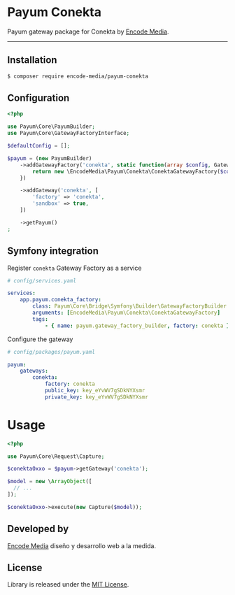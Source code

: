 # Payum Conekta

Payum gateway package for Conekta by [Encode Media](http://encodemedia.com.mx).

---

## Installation

```bash
$ composer require encode-media/payum-conekta
```

## Configuration

```php
<?php

use Payum\Core\PayumBuilder;
use Payum\Core\GatewayFactoryInterface;

$defaultConfig = [];

$payum = (new PayumBuilder)
    ->addGatewayFactory('conekta', static function(array $config, GatewayFactoryInterface $coreGatewayFactory) {
        return new \EncodeMedia\Payum\Conekta\ConektaGatewayFactory($config, $coreGatewayFactory);
    })

    ->addGateway('conekta', [
        'factory' => 'conekta',
        'sandbox' => true,
    ])

    ->getPayum()
;
```

## Symfony integration

Register `conekta` Gateway Factory as a service

```yaml
# config/services.yaml

services:
    app.payum.conekta_factory:
        class: Payum\Core\Bridge\Symfony\Builder\GatewayFactoryBuilder
        arguments: [EncodeMedia\Payum\Conekta\ConektaGatewayFactory]
        tags:
            - { name: payum.gateway_factory_builder, factory: conekta }
```

Configure the gateway
```yaml
# config/packages/payum.yaml

payum:
    gateways:
        conekta:
            factory: conekta
            public_key: key_eYvWV7gSDkNYXsmr
            private_key: key_eYvWV7gSDkNYXsmr
```

# Usage

```php
<?php

use Payum\Core\Request\Capture;

$conektaOxxo = $payum->getGateway('conekta');

$model = new \ArrayObject([
  // ...
]);

$conektaOxxo->execute(new Capture($model));
```
## Developed by
[Encode Media](http://encodemedia.com.mx) diseño y desarrollo web a la medida.

## License

Library is released under the [MIT License](LICENSE).
